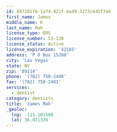 ```yaml
---
id: 847201f0-1a74-421f-ba49-3273c645f7eb
first_name: James
middle_name: K
last_name: Mah
license_type: DDS
license_number: S3-138
license_status: Active
license_expiration: '42185'
address: 'P O Box 15288'
city: 'Las Vegas'
state: NV
zip: '89114'
phone: '(702) 750-2400'
fax: '(702) 750-2401'
services:
  - dentist
category: dentists
title: 'James Mah'
_geoloc:
  lng: -115.101508
  lat: 36.011339
---
```

